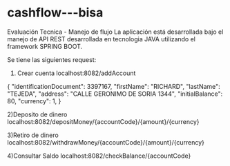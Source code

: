 # cashflow---bisa
Evaluación Tecnica - Manejo de flujo
La aplicación está desarrollada bajo el manejo de API REST desarrollada en tecnologia JAVA utilizando el framework SPRING BOOT.

Se tiene las siguientes request:
1) Crear cuenta
localhost:8082/addAccount

{
"identificationDocument": 3397167,
"firstName": "RICHARD",
"lastName": "TEJEDA",
"address": "CALLE GERONIMO DE SORIA 1344",
"initialBalance": 80,
"currency": 1,
} 

2)Deposito de dinero
localhost:8082/depositMoney/{accountCode}/{amount}/{currency}

3)Retiro de dinero
localhost:8082/withdrawMoney/{accountCode}/{amount}/{currency}

4)Consultar Saldo
localhost:8082/checkBalance/{accountCode}
